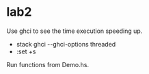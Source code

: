 # lab2
Use ghci to see the time execution speeding up.
- stack ghci --ghci-options threaded
- :set +s

Run functions from Demo.hs. 
